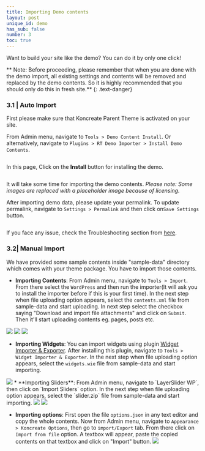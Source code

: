 ```yaml
---
title: Importing Demo contents
layout: post
unique_id: demo
has_sub: false
number: 3
toc: true
---
```

Want to build your site like the demo? You can do it by only one click!

** Note: Before proceeding, please remember that when you are done with the demo import, all existing settings and contents will be removed and replaced by the demo contents. So it is highly recommended that you should only do this in fresh site.**
{: .text-danger}

### 3.1 | Auto Import

First please make sure that Koncreate Parent Theme is activated on your site.

From Admin menu, navigate to `Tools > Demo Content Install`. Or alternatively,  navigate to `Plugins > RT Demo Importer > Install Demo Contents`.

<img alt="" src="{{ 'assets/images/40.png' | relative_url }}">

In this page, Click on the **Install** button for installing the demo.

<img alt="" src="{{ 'assets/images/2.jpg' | relative_url }}">

It will take some time for importing the demo contents. *Please note: Some images are replaced with a placeholder image because of licensing.*

After importing demo data, please update your permalink. To update permalink, navigate to `Settings > Permalink` and then click on`Save Settings` button.

<img alt="" src="{{ 'assets/images/r3.jpg' | relative_url }}">

If you face any issue, check the Troubleshooting section from <a href="#t-demo">here</a>.


### 3.2| Manual Import

We have provided some sample contents inside "sample-data" directory which comes with your theme package. You have to import those contents.

* **Importing Contents**: From Admin menu, navigate to `Tools > Import`. From there select the `WordPress` and then run the importer(It will ask you to install the importer before if this is your first time). In the next step when file uploading option appears, select the `contents.xml` file from sample-data and start uploading. In next step select the checkbox saying "Download and import file attachments" and click on `Submit`. Then it'll start uploading contents eg. pages, posts etc.

<img src="{{ 'assets/images/78.jpg' | relative_url }}">

<img src="{{ 'assets/images/80.jpg' | relative_url }}">

<img src="{{ 'assets/images/81.jpg' | relative_url }}">

* **Importing Widgets**: You can import widgets using plugin <a href="https://wordpress.org/plugins/widget-importer-exporter/">Widget Importer & Exporter</a>. After installing this plugin, navigate to `Tools > Widget Importer & Exporter`. In the next step when file uploading option appears, select the `widgets.wie` file from sample-data and start importing.

<img src="{{ 'assets/images/82.jpg' | relative_url }}">
* **Importing Sliders**: From Admin menu, navigate to `LayerSlider WP`, then click on `Import Sliders` option.
	In the next step when file uploading option appears, select the `slider.zip` file from sample-data and start importing.
	<img src="{{ 'assets/images/83.jpg' | relative_url }}">
	<img src="{{ 'assets/images/84.jpg' | relative_url }}">

* **Importing options**: First open the file `options.json` in any text editor and copy the whole contents.
  Now from Admin menu, navigate to `Appearance > Koncreate Options`, then go to `import/Export` tab.
  From there click on `Import from file` option.
  A textbox will appear, paste the copied contents on that textbox and click on "Import" button.
  <img src="{{ 'assets/images/2.jpg' | relative_url }}">


